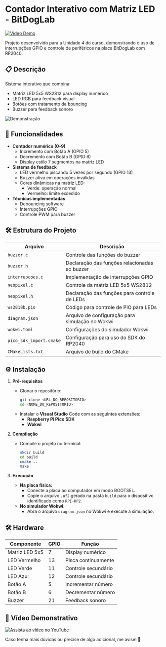 # Contador Interativo com Matriz LED - BitDogLab

[![Video Demo](https://img.shields.io/badge/Video_Demo-FF0000?style=for-the-badge&logo=youtube&logoColor=white)](https://youtu.be/KJeYjjQQT4g)

Projeto desenvolvido para a Unidade 4 do curso, demonstrando o uso de interrupções GPIO e controle de periféricos na placa BitDogLab com RP2040.

## 📋 Descrição
Sistema interativo que combina:
- Matriz LED 5x5 WS2812 para display numérico
- LED RGB para feedback visual
- Botões com tratamento de bouncing
- Buzzer para feedback sonoro

![Demonstração](https://img.youtube.com/vi/KJeYjjQQT4g/0.jpg)

## 🎯 Funcionalidades
- **Contador numérico (0-9)**
  - Incremento com Botão A (GPIO 5)
  - Decremento com Botão B (GPIO 6)
  - Display estilo 7 segmentos na matriz LED
- **Sistema de feedback**
  - LED vermelho piscando 5 vezes por segundo (GPIO 13)
  - Buzzer ativo em operações inválidas
  - Cores dinâmicas na matriz LED:
    - Verde: operação normal
    - Vermelho: limite excedido
- **Técnicas implementadas**
  - Debouncing software
  - Interrupções GPIO
  - Controle PWM para buzzer

## 🛠️ Estrutura do Projeto

| Arquivo            | Descrição                                            |
|--------------------|----------------------------------------------------|
| `buzzer.c`         | Controle das funções do buzzer                     |
| `buzzer.h`         | Declaração das funções relacionadas ao buzzer      |
| `interrupcoes.c`   | Implementação de interrupções GPIO                 |
| `neopixel.c`       | Controle da matriz LED 5x5 WS2812                  |
| `neopixel.h`       | Declaração das funções para controle de LEDs       |
| `ws2818b.pio`      | Código para controle de PIO para LEDs             |
| `diagram.json`     | Arquivo de configuração para simulação no Wokwi   |
| `wokwi.toml`       | Configurações do simulador Wokwi                  |
| `pico_sdk_import.cmake` | Configuração para uso do SDK do RP2040         |
| `CMakeLists.txt`   | Arquivo de build do CMake                          |

## ⚙️ Instalação
1. **Pré-requisitos**
   - Clonar o repositório:
     ```bash
     git clone <URL_DO_REPOSITORIO>
     cd <NOME_DO_REPOSITORIO>
     ```
   - Instalar o **Visual Studio** Code com as seguintes extensões:
     - **Raspberry Pi Pico SDK**
     - **Wokwi**

2. **Compilação**
   - Compile o projeto no terminal:
     ```bash
     mkdir build
     cd build
     cmake ..
     make
     ```

3. **Execução**
   - **Na placa física:** 
     - Conecte a placa ao computador em modo BOOTSEL.
     - Copie o arquivo `.uf2` gerado na pasta `build` para o dispositivo identificado como `RPI-RP2`.
   - **No simulador Wokwi:** 
     - Abra o arquivo `diagram.json` no Wokwi e execute a simulação.

## 🛠️ Hardware
| Componente       | GPIO | Função                  |
|------------------|------|-------------------------|
| Matriz LED 5x5   | 7    | Display numérico        |
| LED Vermelho     | 13   | Pisca continuamente     |
| LED Verde        | 11   | Controle secundário     |
| LED Azul         | 12   | Controle secundário     |
| Botão A          | 5    | Incrementar número      |
| Botão B          | 6    | Decrementar número      |
| Buzzer           | 21   | Feedback sonoro         |

## 🎥 Vídeo Demonstrativo
[![Assista ao vídeo no YouTube](https://img.youtube.com/vi/KJeYjjQQT4g/hqdefault.jpg)](https://www.youtube.com/watch?v=KJeYjjQQT4g)


Caso tenha mais dúvidas ou precise de algo adicional, me avise! 🚀
